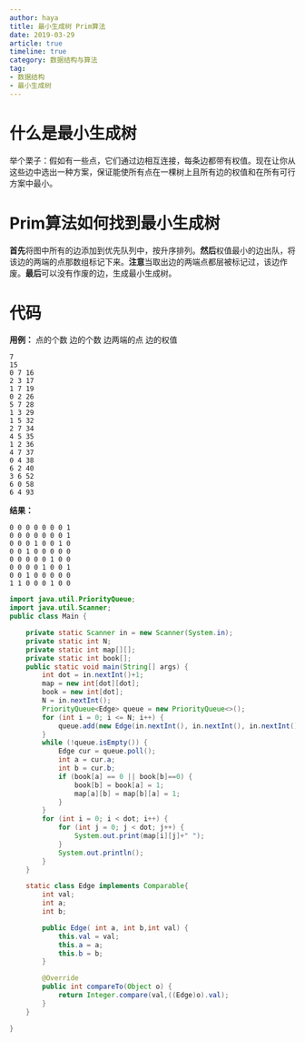 ```yaml
---
author: haya
title: 最小生成树 Prim算法
date: 2019-03-29
article: true
timeline: true
category: 数据结构与算法
tag:
- 数据结构
- 最小生成树
---
```


# 什么是最小生成树
举个栗子：假如有一些点，它们通过边相互连接，每条边都带有权值。现在让你从这些边中选出一种方案，保证能使所有点在一棵树上且所有边的权值和在所有可行方案中最小。
# Prim算法如何找到最小生成树
**首先**将图中所有的边添加到优先队列中，按升序排列。**然后**权值最小的边出队，将该边的两端的点那数组标记下来。**注意**当取出边的两端点都层被标记过，该边作废。**最后**可以没有作废的边，生成最小生成树。
# 代码
**用例：** 点的个数 边的个数  边两端的点 边的权值
```
7
15
0 7 16
2 3 17
1 7 19
0 2 26
5 7 28
1 3 29
1 5 32
2 7 34
4 5 35
1 2 36
4 7 37
0 4 38
6 2 40
3 6 52
6 0 58
6 4 93
```



**结果：**
```
0 0 0 0 0 0 0 1
0 0 0 0 0 0 0 1
0 0 0 1 0 0 1 0
0 0 1 0 0 0 0 0
0 0 0 0 0 1 0 0
0 0 0 0 1 0 0 1
0 0 1 0 0 0 0 0
1 1 0 0 0 1 0 0
```

```java
import java.util.PriorityQueue;
import java.util.Scanner;
public class Main {

    private static Scanner in = new Scanner(System.in);
    private static int N;
    private static int map[][];
    private static int book[];
    public static void main(String[] args) {
        int dot = in.nextInt()+1;
        map = new int[dot][dot];
        book = new int[dot];
        N = in.nextInt();
        PriorityQueue<Edge> queue = new PriorityQueue<>();
        for (int i = 0; i <= N; i++) {
            queue.add(new Edge(in.nextInt(), in.nextInt(), in.nextInt()));
        }
        while (!queue.isEmpty()) {
            Edge cur = queue.poll();
            int a = cur.a;
            int b = cur.b;
            if (book[a] == 0 || book[b]==0) {
                book[b] = book[a] = 1;
                map[a][b] = map[b][a] = 1;
            }
        }
        for (int i = 0; i < dot; i++) {
            for (int j = 0; j < dot; j++) {
                System.out.print(map[i][j]+" ");
            }
            System.out.println();
        }
    }

    static class Edge implements Comparable{
        int val;
        int a;
        int b;

        public Edge( int a, int b,int val) {
            this.val = val;
            this.a = a;
            this.b = b;
        }

        @Override
        public int compareTo(Object o) {
            return Integer.compare(val,((Edge)o).val);
        }
    }

}
```